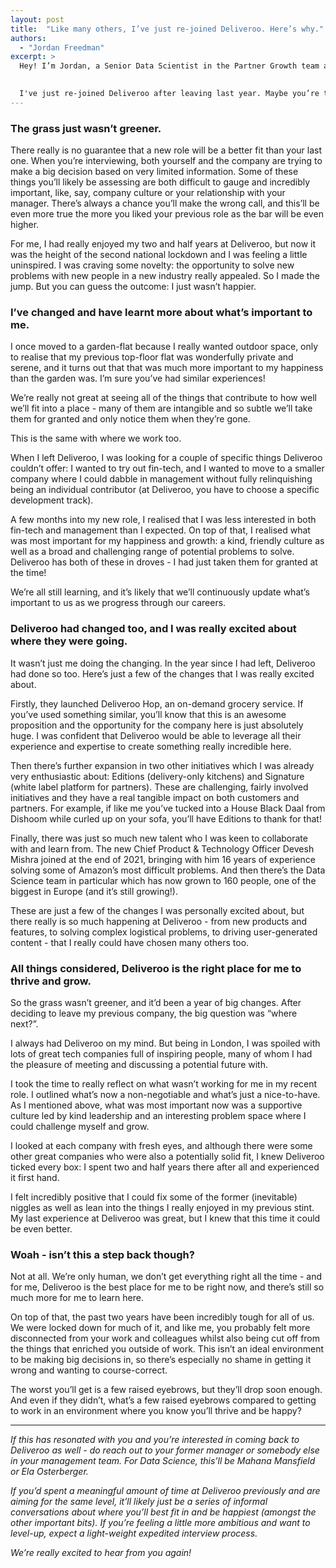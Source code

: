 ```yaml
---
layout: post
title:  "Like many others, I’ve just re-joined Deliveroo. Here’s why."
authors:
  - "Jordan Freedman"
excerpt: >
  Hey! I’m Jordan, a Senior Data Scientist in the Partner Growth team at Deliveroo. 

  
  I've just re-joined Deliveroo after leaving last year. Maybe you’re thinking of re-joining a former company too or even better (for us), re-joining Deliveroo! If so, you might be grappling with similar considerations to the ones I had. Here’s the reasons I decided to come back - maybe they’ll resonate with you. 
---
```



### The grass just wasn’t greener.

There really is no guarantee that a new role will be a better fit than your last one. When you’re interviewing, both yourself and the company are trying to make a big decision based on very limited information. Some of these things you’ll likely be assessing are both difficult to gauge and incredibly important, like, say, company culture or your relationship with your manager. There’s always a chance you’ll make the wrong call, and this’ll be even more true the more you liked your previous role as the bar will be even higher.

For me, I had really enjoyed my two and half years at Deliveroo, but now it was the height of the second national lockdown and I was feeling a little uninspired. I was craving some novelty: the opportunity to solve new problems with new people in a new industry really appealed. So I made the jump. But you can guess the outcome: I just wasn’t happier.


### I’ve changed and have learnt more about what’s important to me.

I once moved to a garden-flat because I really wanted outdoor space, only to realise that my previous top-floor flat was wonderfully private and serene, and it turns out that that was much more important to my happiness than the garden was. I’m sure you’ve had similar experiences!

We’re really not great at seeing all of the things that contribute to how well we’ll fit into a place - many of them are intangible and so subtle we’ll take them for granted and only notice them when they’re gone.

This is the same with where we work too. 

When I left Deliveroo, I was looking for a couple of specific things Deliveroo couldn’t offer: I wanted to try out fin-tech, and I wanted to move to a smaller company where I could dabble in management without fully relinquishing being an individual contributor (at Deliveroo, you have to choose a specific development track).

A few months into my new role, I realised that I was less interested in both fin-tech and management than I expected. On top of that, I realised what was most important for my happiness and growth: a kind, friendly culture as well as a broad and challenging range of potential problems to solve. Deliveroo has both of these in droves - I had just taken them for granted at the time!

We’re all still learning, and it’s likely that we’ll continuously update what’s important to us as we progress through our careers. 


### Deliveroo had changed too, and I was really excited about where they were going.

It wasn’t just me doing the changing. In the year since I had left, Deliveroo had done so too. Here’s just a few of the changes that I was really excited about.

Firstly, they launched Deliveroo Hop, an on-demand grocery service. If you’ve used something similar, you’ll know that this is an awesome proposition and the opportunity for the company here is just absolutely huge. I was confident that Deliveroo would be able to leverage all their experience and expertise to create something really incredible here.

Then there’s further expansion in two other initiatives which I was already very enthusiastic about: Editions (delivery-only kitchens) and Signature (white label platform for partners). These are challenging, fairly involved initiatives and they have a real tangible impact on both customers and partners. For example, if like me you’ve tucked into a House Black Daal from Dishoom while curled up on your sofa, you’ll have Editions to thank for that!

Finally, there was just so much new talent who I was keen to collaborate with and learn from. The new Chief Product & Technology Officer Devesh Mishra joined at the end of 2021, bringing with him 16 years of experience solving some of Amazon’s most difficult problems. And then there’s the Data Science team in particular which has now grown to 160 people, one of the biggest in Europe (and it’s still growing!).

These are just a few of the changes I was personally excited about, but there really is so much happening at Deliveroo - from new products and features, to solving complex logistical problems, to driving user-generated content - that I really could have chosen many others too.


### All things considered, Deliveroo is the right place for me to thrive and grow.

So the grass wasn’t greener, and it’d been a year of big changes. After deciding to leave my previous company, the big question was “where next?”.

I always had Deliveroo on my mind. But being in London, I was spoiled with lots of great tech companies full of inspiring people, many of whom I had the pleasure of meeting and discussing a potential future with.

I took the time to really reflect on what wasn’t working for me in my recent role. I outlined what’s now a non-negotiable and what’s just a nice-to-have. As I mentioned above, what was most important now was a supportive culture led by kind leadership and an interesting problem space where I could challenge myself and grow. 

I looked at each company with fresh eyes, and although there were some other great companies who were also a potentially solid fit, I knew Deliveroo ticked every box: I spent two and half years there after all and experienced it first hand. 

I felt incredibly positive that I could fix some of the former (inevitable) niggles as well as lean into the things I really enjoyed in my previous stint. My last experience at Deliveroo was great, but I knew that this time it could be even better. 


### Woah - isn’t this a step back though?

Not at all. We’re only human, we don’t get everything right all the time - and for me, Deliveroo is the best place for me to be right now, and there’s still so much more for me to learn here.

On top of that, the past two years have been incredibly tough for all of us. We were locked down for much of it, and like me, you probably felt more disconnected from your work and colleagues whilst also being cut off from the things that enriched you outside of work. This isn’t an ideal environment to be making big decisions in, so there’s especially no shame in getting it wrong and wanting to course-correct.

The worst you’ll get is a few raised eyebrows, but they’ll drop soon enough. And even if they didn’t, what’s a few raised eyebrows compared to getting to work in an environment where you know you’ll thrive and be happy?



---


*If this has resonated with you and you’re interested in coming back to Deliveroo as well - do reach out to your former manager or somebody else in your management team. For Data Science, this’ll be Mahana Mansfield or Ela Osterberger.*

*If you’d spent a meaningful amount of time at Deliveroo previously and are aiming for the same level, it’ll likely just be a series of informal conversations about where you’ll best fit in and be happiest (amongst the other important bits). If you’re feeling a little more ambitious and want to level-up, expect a light-weight expedited interview process.*

*We’re really excited to hear from you again!*

